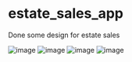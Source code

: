# estate_sales_app
Done some design for estate sales 

![image](https://github.com/Smackigan/estate_sales_app/assets/79315349/d4f45009-1f1c-4a25-8ebf-18ca2efa7093)
![image](https://github.com/Smackigan/estate_sales_app/assets/79315349/78a67c33-f58e-4cc9-9707-90d01a5f5937)
![image](https://github.com/Smackigan/estate_sales_app/assets/79315349/47f41236-8897-4233-8aba-b9ca536e974b)
![image](https://github.com/Smackigan/estate_sales_app/assets/79315349/e68dcdaf-ebfe-458c-83be-8c91126a576c)
